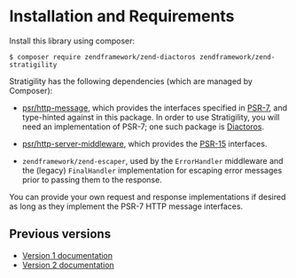# Installation and Requirements

Install this library using composer:

```console
$ composer require zendframework/zend-diactoros zendframework/zend-stratigility
```

Stratigility has the following dependencies (which are managed by Composer):

- [psr/http-message](https://github.com/php-fig/http-message), which provides
  the interfaces specified in [PSR-7](http://www.php-fig.org/psr/psr-7),
  and type-hinted against in this package. In order to use Stratigility, you
  will need an implementation of PSR-7; one such package is
  [Diactoros](https://docs.zendframework.com/zend-diactoros/).

- [psr/http-server-middleware](https://github.com/php-fig/http-server-middleware),
  which provides the [PSR-15](https://github.com/php-fig/fig-standards/blob/master/accepted/PSR-15-request-handlers.md)
  interfaces.

- `zendframework/zend-escaper`, used by the `ErrorHandler` middleware and the
  (legacy) `FinalHandler` implementation for escaping error messages prior to
  passing them to the response.

You can provide your own request and response implementations if desired as
long as they implement the PSR-7 HTTP message interfaces.

## Previous versions

- [Version 1 documentation](../v1/install.md)
- [Version 2 documentation](../v2/install.md)
